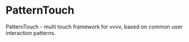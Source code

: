 PatternTouch
=============

PatternTouch - multi touch framework for vvvv, based on common user interaction patterns.